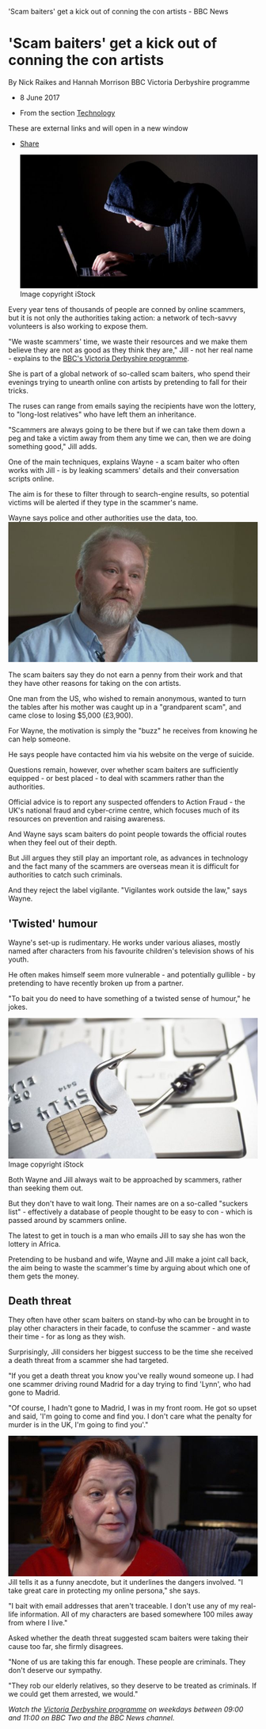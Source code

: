 'Scam baiters' get a kick out of conning the con artists - BBC News

# 'Scam baiters' get a kick out of conning the con artists

 By Nick Raikes and Hannah Morrison  BBC Victoria Derbyshire programme

- 8 June 2017

- From the section [Technology](http://www.bbc.co.uk/news/technology)

 These are external links and will open in a new window

- [Share](http://www.bbc.co.uk/news/technology-39884625#share-tools)

   ![Hooded man on laptop](../_resources/01cb07aa43e6a7ec376f74ccf82659c1.jpg)  Image copyright  iStock

Every year tens of thousands of people are conned by online scammers, but it is not only the authorities taking action: a network of tech-savvy volunteers is also working to expose them.

"We waste scammers' time, we waste their resources and we make them believe they are not as good as they think they are," Jill - not her real name - explains to the [BBC's Victoria Derbyshire programme](http://www.bbc.co.uk/programmes/b05qqk5c).

She is part of a global network of so-called scam baiters, who spend their evenings trying to unearth online con artists by pretending to fall for their tricks.

The ruses can range from emails saying the recipients have won the lottery, to "long-lost relatives" who have left them an inheritance.

"Scammers are always going to be there but if we can take them down a peg and take a victim away from them any time we can, then we are doing something good," Jill adds.

One of the main techniques, explains Wayne - a scam baiter who often works with Jill - is by leaking scammers' details and their conversation scripts online.

The aim is for these to filter through to search-engine results, so potential victims will be alerted if they type in the scammer's name.

Wayne says police and other authorities use the data, too.
   ![Wayne May](../_resources/790383dd330057e49e9544fab2fd80e6.jpg)

The scam baiters say they do not earn a penny from their work and that they have other reasons for taking on the con artists.

One man from the US, who wished to remain anonymous, wanted to turn the tables after his mother was caught up in a "grandparent scam", and came close to losing $5,000 (£3,900).

For Wayne, the motivation is simply the "buzz" he receives from knowing he can help someone.

He says people have contacted him via his website on the verge of suicide.

Questions remain, however, over whether scam baiters are sufficiently equipped - or best placed - to deal with scammers rather than the authorities.

Official advice is to report any suspected offenders to Action Fraud - the UK's national fraud and cyber-crime centre, which focuses much of its resources on prevention and raising awareness.

And Wayne says scam baiters do point people towards the official routes when they feel out of their depth.

But Jill argues they still play an important role, as advances in technology and the fact many of the scammers are overseas mean it is difficult for authorities to catch such criminals.

And they reject the label vigilante. "Vigilantes work outside the law," says Wayne.

## 'Twisted' humour

Wayne's set-up is rudimentary. He works under various aliases, mostly named after characters from his favourite children's television shows of his youth.

He often makes himself seem more vulnerable - and potentially gullible - by pretending to have recently broken up from a partner.

"To bait you do need to have something of a twisted sense of humour," he jokes.

   ![Fish hook with a credit card](../_resources/4d366c4d293858771ed89cd42ed2497b.jpg)  Image copyright  iStock

Both Wayne and Jill always wait to be approached by scammers, rather than seeking them out.

But they don't have to wait long. Their names are on a so-called "suckers list" - effectively a database of people thought to be easy to con - which is passed around by scammers online.

The latest to get in touch is a man who emails Jill to say she has won the lottery in Africa.

Pretending to be husband and wife, Wayne and Jill make a joint call back, the aim being to waste the scammer's time by arguing about which one of them gets the money.

## Death threat

They often have other scam baiters on stand-by who can be brought in to play other characters in their facade, to confuse the scammer - and waste their time - for as long as they wish.

Surprisingly, Jill considers her biggest success to be the time she received a death threat from a scammer she had targeted.

"If you get a death threat you know you've really wound someone up. I had one scammer driving round Madrid for a day trying to find 'Lynn', who had gone to Madrid.

"Of course, I hadn't gone to Madrid, I was in my front room. He got so upset and said, 'I'm going to come and find you. I don't care what the penalty for murder is in the UK, I'm going to find you'."

   ![Jill](../_resources/452cb53076b1f7959dbcdd42f6ad2351.jpg)
Jill tells it as a funny anecdote, but it underlines the dangers involved.
"I take great care in protecting my online persona," she says.

"I bait with email addresses that aren't traceable. I don't use any of my real-life information. All of my characters are based somewhere 100 miles away from where I live."

Asked whether the death threat suggested scam baiters were taking their cause too far, she firmly disagrees.

"None of us are taking this far enough. These people are criminals. They don't deserve our sympathy.

"They rob our elderly relatives, so they deserve to be treated as criminals. If we could get them arrested, we would."

*Watch the *[Victoria Derbyshire programme](http://www.bbc.co.uk/programmes/b05qqk5c)* on weekdays between 09:00 and 11:00 on BBC Two and the BBC News channel.*